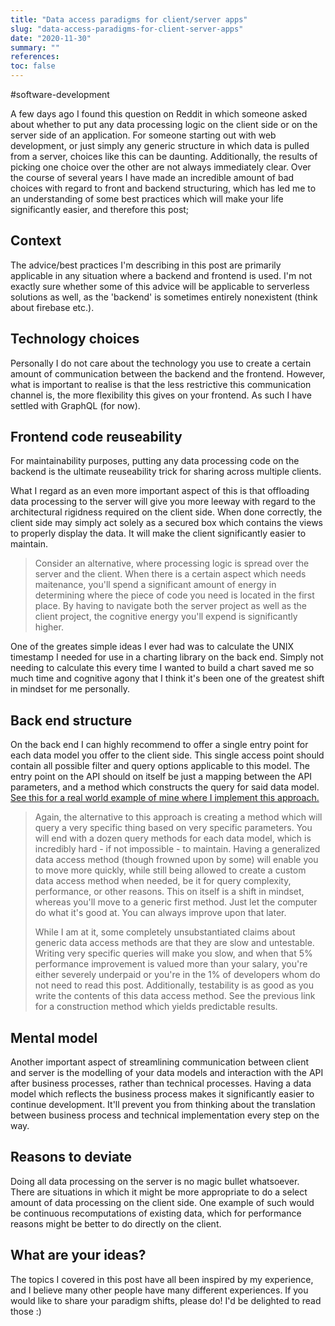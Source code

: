```yaml
---
title: "Data access paradigms for client/server apps"
slug: "data-access-paradigms-for-client-server-apps"
date: "2020-11-30"
summary: ""
references: 
toc: false
---
```


#software-development

A few days ago I found this question on Reddit in which someone asked about whether to put any data processing logic on the client side or on the server side of an application. For someone starting out with web development, or just simply any generic structure in which data is pulled from a server, choices like this can be daunting. Additionally, the results of picking one choice over the other are not always immediately clear. Over the course of several years I have made an incredible amount of bad choices with regard to front and backend structuring, which has led me to an understanding of some best practices which will make your life significantly easier, and therefore this post;


## Context

The advice/best practices I'm describing in this post are primarily applicable in any situation where a backend and frontend is used. I'm not exactly sure whether some of this advice will be applicable to serverless solutions as well, as the 'backend' is sometimes entirely nonexistent (think about firebase etc.).

## Technology choices

Personally I do not care about the technology you use to create a certain amount of communication between the backend and the frontend. However, what is important to realise is that the less restrictive this communication channel is, the more flexibility this gives on your frontend. As such I have settled with GraphQL (for now).

## Frontend code reuseability

For maintainability purposes, putting any data processing code on the backend is the ultimate reuseability trick for sharing across multiple clients.

What I regard as an even more important aspect of this is that offloading data processing to the server will give you more leeway with regard to the architectural rigidness required on the client side. When done correctly, the client side may simply act solely as a secured box which contains the views to properly display the data. It will make the client significantly easier to maintain.

> Consider an alternative, where processing logic is spread over the server and the client. When there is a certain aspect which needs maitenance, you'll spend a significant amount of energy in determining where the piece of code you need is located in the first place. By having to navigate both the server project as well as the client project, the cognitive energy you'll expend is significantly higher.

One of the greates simple ideas I ever had was to calculate the UNIX timestamp I needed for use in a charting library on the back end. Simply not needing to calculate this every time I wanted to build a chart saved me so much time and cognitive agony that I think it's been one of the greatest shift in mindset for me personally.

## Back end structure

On the back end I can highly recommend to offer a single entry point for each data model you offer to the client side. This single access point should contain all possible filter and query options applicable to this model. The entry point on the API should on itself be just a mapping between the API parameters, and a method which constructs the query for said data model. [See this for a real world example of mine where I implement this approach.](/blog/2019-03-08/implementing-pagination-with-graphql-net-and-relay#realworlddataaccess)

> Again, the alternative to this approach is creating a method which will query a very specific thing based on very specific parameters. You will end with a dozen query methods for each data model, which is incredibly hard - if not impossible - to maintain. Having a generalized data access method (though frowned upon by some) will enable you to move more quickly, while still being allowed to create a custom data access method when needed, be it for query complexity, performance, or other reasons.
> This on itself is a shift in mindset, whereas you'll move to a generic first method. Just let the computer do what it's good at. You can always improve upon that later.
>
> While I am at it, some completely unsubstantiated claims about generic data access methods are that they are slow and untestable. Writing very specific queries will make you slow, and when that 5% performance improvement is valued more than your salary, you're either severely underpaid or you're in the 1% of developers whom do not need to read this post. Additionally, testability is as good as you write the contents of this data access method. See the previous link for a construction method which yields predictable results.

## Mental model

Another important aspect of streamlining communication between client and server is the modelling of your data models and interaction with the API after business processes, rather than technical processes. Having a data model which reflects the business process makes it significantly easier to continue development. It'll prevent you from thinking about the translation between business process and technical implementation every step on the way.

## Reasons to deviate

Doing all data processing on the server is no magic bullet whatsoever. There are situations in which it might be more appropriate to do a select amount of data processing on the client side. One example of such would be continuous recomputations of existing data, which for performance reasons might be better to do directly on the client.

## What are your ideas?

The topics I covered in this post have all been inspired by my experience, and I believe many other people have many different experiences. If you would like to share your paradigm shifts, please do! I'd be delighted to read those :)

